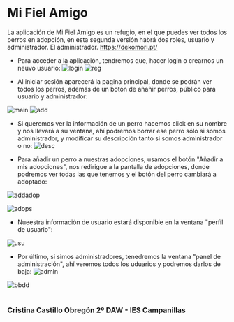 <h1> Mi Fiel Amigo </h1>

La aplicación de Mi Fiel Amigo es un refugio, en el que puedes ver todos los perros en adopción, en esta segunda versión habrá dos roles, usuario y administrador. El administrador. https://dekomori.pt/

- Para acceder a la aplicación, tendremos que, hacer login o crearnos un neuvo usuario:
![login](/assets/1.png "login")
![reg](/assets/2.png "reg")

- Al iniciar sesión aparecerá la pagina principal, donde se podrán ver todos los perros, además de un botón de añañir perros, público para usuario y administrador:

![main](/assets/4.png "main")
![add](/assets/5.png "add")

- Si queremos ver la información de un perro hacemos click en su nombre y nos llevará a su ventana, ahí podremos borrar ese perro sólo si somos administrador, y modificar su descripción tanto si somos administrador o no:
![desc](/assets/6.png "des")

 - Para añadir un perro a nuestras adopciones, usamos el botón "Añadir a mis adopciones", nos redirigue a la pantalla de adopciones, donde podremos ver todas las que tenemos y el botón del perro cambiará a adoptado:

![addadop](/assets/7.png "addadop")

![adops](/assets/8.png "adops")

- Nueestra información de usuario estará disponible en la ventana "perfil de usuario":

![usu](/assets/9.png "usu")

- Por último, si simos administradores, tenedremos la ventana "panel de administración", ahí veremos todos los uduarios y podremos darlos de baja:
![admin](/assets/10.png "admin")


![bbdd](/assets/bbdd.png "bbdd")

<h1></h1>
                                    <h3>Cristina Castillo Obregón 2º DAW - IES Campanillas<h3>
